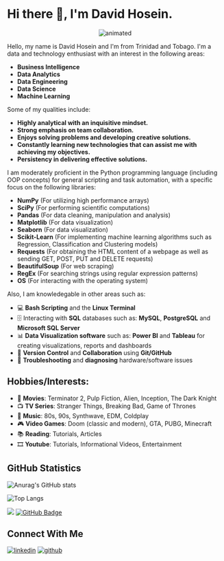 # Hi there 👋, I'm David Hosein.

<p align="center">
  <img src="https://media.giphy.com/media/qgQUggAC3Pfv687qPC/giphy.gif" alt="animated" />
</p>

Hello, my name is David Hosein and I'm from Trinidad and Tobago. I'm a data and technology enthusiast with an interest in the following areas:

* **Business Intelligence**
* **Data Analytics**
* **Data Engineering**
* **Data Science**
* **Machine Learning**

Some of my qualities include:

* **Highly analytical with an inquisitive mindset.**
* **Strong emphasis on team collaboration.**
* **Enjoys solving problems and developing creative solutions.**
* **Constantly learning new technologies that can assist me with achieving my objectives.**
* **Persistency in delivering effective solutions.**

I am moderately proficient in the Python programming language (including OOP concepts) for general scripting and task automation, with a specific focus on the following libraries:

* **NumPy** (For utilizing high performance arrays)
* **SciPy** (For performing scientific computations)
* **Pandas** (For data cleaning, manipulation and analysis)
* **Matplotlib** (For data visualization)
* **Seaborn** (For data visualization)
* **Scikit-Learn** (For implementing machine learning algorithms such as Regression, Classification and Clustering models)
* **Requests** (For obtaining the HTML content of a webpage as well as sending GET, POST, PUT and DELETE requests)
* **BeautifulSoup** (For web scraping)
* **RegEx** (For searching strings using regular expression patterns)
* **OS** (For interacting with the operating system)

Also, I am knowledegable in other areas such as:

* 💻 **Bash Scripting** and the **Linux Terminal**
* 🗄 Interacting with **SQL** databases such as: **MySQL**, **PostgreSQL** and **Microsoft SQL Server**
* 📊 **Data Visualization software** such as: **Power BI** and **Tableau** for creating visualizations, reports and dashboards
* 🤝 **Version Control** and **Collaboration** using **Git/GitHub**
* 🔧 **Troubleshooting** and **diagnosing** hardware/software issues

## Hobbies/Interests:
* 🎥 **Movies**: Terminator 2, Pulp Fiction, Alien, Inception, The Dark Knight
* 📺 **TV Series**: Stranger Things, Breaking Bad, Game of Thrones
* 🎵 **Music**: 80s, 90s, Synthwave, EDM, Coldplay
* 🎮 **Video Games**: Doom (classic and modern), GTA, PUBG, Minecraft
* 📚 **Reading**: Tutorials, Articles
* 🎞 **Youtube**: Tutorials, Informational Videos, Entertainment
 
## GitHub Statistics

![Anurag's GitHub stats](https://github-readme-stats.vercel.app/api?username=davidehosein&theme=transparent&show_icons=true)

![Top Langs](https://github-readme-stats.vercel.app/api/top-langs/?username=davidehosein&layout=compact)

![](https://komarev.com/ghpvc/?username=davidehosein&color=brightgreen)
<a href="https://github.com/davidehosein?tab=followers"><img src="https://img.shields.io/github/followers/davidehosein?label=Followers&style=social" alt="GitHub Badge"></a>

## Connect With Me

[![linkedin](https://github.com/shikhar1020jais1/Git-Social/blob/master/Icons/LinkedIn.png (LinkedIn))][1]
[![github](https://github.com/shikhar1020jais1/Git-Social/blob/master/Icons/Github.png (Github))][2]

[1]: https://www.linkedin.com/in/davidehosein
[2]: https://www.github.com/davidehosein
